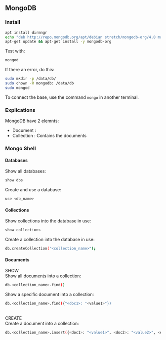 ## MongoDB

### Install

```bash
apt install dirmngr
echo "deb http://repo.mongodb.org/apt/debian stretch/mongodb-org/4.0 main" >> /etc/apt/sources.list
apt-get update && apt-get install -y mongodb-org
```

Test with:
```bash
mongod
```
If there an error, do this:
```bash
sudo mkdir -p /data/db/
sudo chown -R mongodb: /data/db
sudo mongod
```

To connect the base, use the command <code>mongo</code> in another terminal.


### Explications

MongoDB have 2 elemnts:
* Document : 
* Collection : Contains the documents


### Mongo Shell

#### Databases
Show all databases:
```bash
show dbs
```

Create and use a database:
```bash
use <db_name>
```

#### Collections
Show collections into the database in use:
```bash
show collections
```

Create a collection into the database in use:
```bash
db.createCollection("<collection_name>");
```

#### Documents

SHOW <br>
Show all documents into a collection:
```bash
db.<collection_name>.find()
```

Show a specific document into a collection:
```bash
db.<collection_name>.find({"<doc1>: "<value1>"})
```


<br>CREATE <br>
Create a document into a collection:
```bash
db.<collection_name>.insert({<doc1>: "<value1>", <doc2>: "<value2>", <doc3>: "<value3>"})
```
